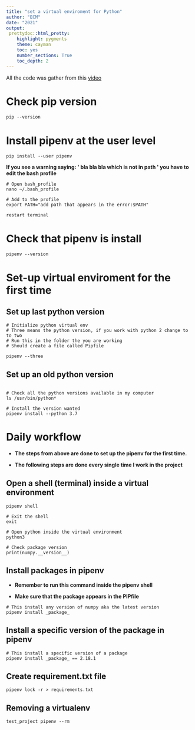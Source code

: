 ```yaml
---
title: "set a virtual enviroment for Python"
author: "ECM"
date: "2021"
output:
 prettydoc::html_pretty:
    highlight: pygments
    theme: cayman
    toc: yes
    number_sections: True
    toc_depth: 2
---
```


All the code was gather from this [video](https://www.codecademy.com/paths/computer-science/tracks/cspath-cs-101/modules/cspath-modules/articles/learn-python-pipenv)

# Check pip version

```{bash}
pip --version
```


# Install pipenv at the user level

```{bash}
pip install --user pipenv
```

__If you see a warning saying: ' bla bla bla which is not in path ' you have to edit the bash profile__

```{bash eval = FALSE}
# Open bash_profile
nano ~/.bash_profile

# Add to the profile
export PATH="add path that appears in the error:$PATH"

restart terminal
```

# Check that pipenv is install

```{bash}
pipenv --version
```


# Set-up virtual enviroment for the first time

## Set up last python version

```{bash eval = FALSE}
# Initialize python virtual env
# Three means the python version, if you work with python 2 change to to two
# Run this in the folder the you are working
# Should create a file called Pipfile

pipenv --three
```

## Set up an old python version

```{bash eval = FALSE}

# Check all the python versions available in my computer
ls /usr/bin/python*

# Install the version wanted
pipenv install --python 3.7
```


# Daily workflow

+ __The steps from above are done to set up the pipenv for the first time.__

+ __The following steps are done every single time I work in the project__

## Open a shell (terminal) inside a virtual environment
```{bash eval = FALSE}
pipenv shell

# Exit the shell
exit
```

```{bash eval = FALSE}
# Open python inside the virtual environment
python3

# Check package version
print(numpy.__version__)
```

## Install packages in pipenv

+ __Remember to run this command inside the pipenv shell__

+ __Make sure that the package appears in the PIPfile__

```{bash eval = FALSE}
# This install any version of numpy aka the latest version
pipenv install _package_
```

## Install a specific version of the package in pipenv
```{bash eval = FALSE}
# This install a specific version of a package
pipenv install _package_ == 2.18.1
```

## Create requirement.txt file

```{bash}
pipenv lock -r > requirements.txt
```

## Removing a virtualenv
```{bash}
test_project pipenv --rm
```
